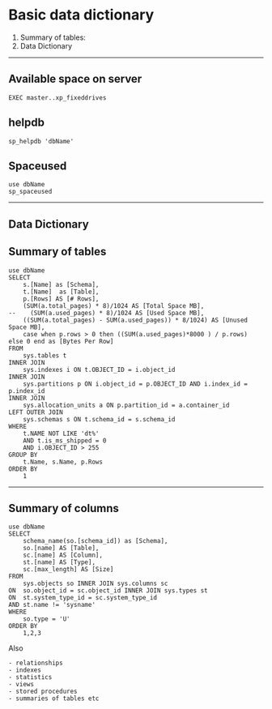 ﻿# Basic data dictionary

1. Summary of tables:
2. Data Dictionary

---

## Available space on server

	EXEC master..xp_fixeddrives

## helpdb

    sp_helpdb 'dbName'

## Spaceused

    use dbName
    sp_spaceused

---

## Data Dictionary

## Summary of tables

	use dbName
	SELECT
		s.[Name] as [Schema],
		t.[Name]  as [Table],
		p.[Rows] AS [# Rows],
		(SUM(a.total_pages) * 8)/1024 AS [Total Space MB],
	--    (SUM(a.used_pages) * 8)/1024 AS [Used Space MB],
		((SUM(a.total_pages) - SUM(a.used_pages)) * 8/1024) AS [Unused Space MB],
		case when p.rows > 0 then ((SUM(a.used_pages)*8000 ) / p.rows) else 0 end as [Bytes Per Row]
	FROM
		sys.tables t
	INNER JOIN
		sys.indexes i ON t.OBJECT_ID = i.object_id
	INNER JOIN
		sys.partitions p ON i.object_id = p.OBJECT_ID AND i.index_id = p.index_id
	INNER JOIN
		sys.allocation_units a ON p.partition_id = a.container_id
	LEFT OUTER JOIN
		sys.schemas s ON t.schema_id = s.schema_id
	WHERE
		t.NAME NOT LIKE 'dt%'
		AND t.is_ms_shipped = 0
		AND i.OBJECT_ID > 255
	GROUP BY
		t.Name, s.Name, p.Rows
	ORDER BY
		1

---

## Summary of columns

	use dbName
	SELECT
		schema_name(so.[schema_id]) as [Schema],
		so.[name] AS [Table],
		sc.[name] AS [Column],
		st.[name] AS [Type],
		sc.[max_length] AS [Size]
	FROM
		sys.objects so INNER JOIN sys.columns sc
	ON 	so.object_id = sc.object_id INNER JOIN sys.types st
	ON 	st.system_type_id = sc.system_type_id
	AND	st.name != 'sysname'
	WHERE
		so.type = 'U'
	ORDER BY
		1,2,3

Also

	- relationships
	- indexes
	- statistics
	- views
	- stored procedures
	- summaries of tables etc
